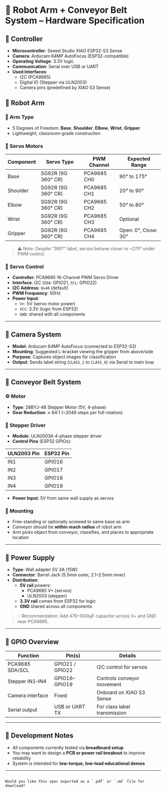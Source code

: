 
# 🤖 Robot Arm + Conveyor Belt System – Hardware Specification

## 🧠 Controller

- **Microcontroller**: Seeed Studio XIAO ESP32-S3 Sense
- **Camera**: Arducam 64MP AutoFocus (ESP32-compatible)
- **Operating Voltage**: 3.3V logic
- **Communication**: Serial over USB or UART
- **Used Interfaces**:
  - I2C (PCA9685)
  - Digital IO (Stepper via ULN2003)
  - Camera pins (predefined by XIAO S3 Sense)



## 🤖 Robot Arm

### 📐 Arm Type
- 5 Degrees of Freedom: **Base**, **Shoulder**, **Elbow**, **Wrist**, **Gripper**
- Lightweight, classroom-grade construction

### 🔩 Servo Motors

| **Component** | **Servo Type**     | **PWM Channel** | **Expected Range** |
|---------------|--------------------|------------------|---------------------|
| Base          | SG92R (9G 360° CR) | PCA9685 CH0      | 90° to 175°         |
| Shoulder      | SG92R (9G 360° CR) | PCA9685 CH1      | 20° to 90°          |
| Elbow         | SG92R (9G 360° CR) | PCA9685 CH2      | 50° to 80°          |
| Wrist         | SG92R (9G 360° CR) | PCA9685 CH3      | Optional            |
| Gripper       | SG92R (9G 360° CR) | PCA9685 CH4      | Open: 0°, Close: 30° |

> ⚠️ Note: Despite “360°” label, servos behave closer to ~270° under PWM control.

### 🧠 Servo Control

- **Controller**: PCA9685 16-Channel PWM Servo Driver
- **Interface**: I2C (`SDA`: GPIO21, `SCL`: GPIO22)
- **I2C Address**: `0x40` (default)
- **PWM Frequency**: 50Hz
- **Power Input**:
  - `V+`: 5V (servo motor power)
  - `VCC`: 3.3V (logic from ESP32)
  - `GND`: shared with all components

---

## 📸 Camera System

- **Model**: Arducam 64MP AutoFocus (connected to ESP32-S3)
- **Mounting**: Suggested L-bracket viewing the gripper from above/side
- **Purpose**: Captures object images for classification
- **Output**: Sends label string (`CLASS_1` to `CLASS_6`) via Serial to main loop

---

## 🚚 Conveyor Belt System

### ⚙️ Motor

- **Type**: 28BYJ-48 Stepper Motor (5V, 4-phase)
- **Gear Reduction**: ≈ 64:1 (~2048 steps per full rotation)

### 🔌 Stepper Driver

- **Module**: ULN2003A 4-phase stepper driver
- **Control Pins** (ESP32 GPIOs):

| **ULN2003 Pin** | **ESP32 Pin** |
|-----------------|---------------|
| IN1             | GPIO16        |
| IN2             | GPIO17        |
| IN3             | GPIO18        |
| IN4             | GPIO19        |

- **Power Input**: 5V from same wall supply as servos

### 🧱 Mounting

- Free-standing or optionally screwed to same base as arm
- Conveyor should be **within reach radius** of robot arm
- Arm picks object from conveyor, classifies, and places to appropriate location

---

## 🔌 Power Supply

- **Type**: Wall adapter 5V 3A (15W)
- **Connector**: Barrel Jack (5.5mm outer, 2.1–2.5mm inner)
- **Distribution**:
  - **5V rail** powers:
    - PCA9685 V+ (servos)
    - ULN2003 (stepper)
  - **3.3V rail** comes from ESP32 for logic
  - **GND** shared across all components

> 💡 Recommendation: Add 470–1000µF capacitor across V+ and GND near PCA9685.

---

## 🧰 GPIO Overview

| **Function**       | **Pin(s)**     | **Details**                  |
|--------------------|----------------|------------------------------|
| PCA9685 SDA/SCL    | GPIO21 / GPIO22| I2C control for servos       |
| Stepper IN1–IN4    | GPIO16–GPIO19  | Controls conveyor movement   |
| Camera interface   | Fixed          | Onboard on XIAO S3 Sense     |
| Serial output      | USB or UART TX | For class label transmission |

---

## 🧪 Development Notes

- All components currently tested via **breadboard setup**
- You may want to design a **PCB or power rail breakout** to improve reliability
- System is intended for **low-torque, low-load educational demos**

---

```

Would you like this spec exported as a `.pdf` or `.md` file for download?

